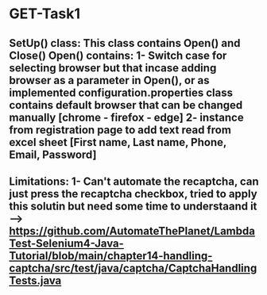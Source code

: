 # GET-Task1
SetUp() class: This class contains Open() and Close() Open() contains:
1- Switch case for selecting browser but that incase adding browser as a parameter in Open(), or as implemented configuration.properties class contains default browser that can be changed manually [chrome - firefox - edge]
2- instance from registration page to add text read from excel sheet [First name, Last name, Phone, Email, Password]
---------------------------------------------------------------------------------------------------------------------------------------------------
Limitations: 
1- Can't automate the recaptcha, can just press the recaptcha checkbox, tried to apply this solutin but need some time to understaand it --> https://github.com/AutomateThePlanet/LambdaTest-Selenium4-Java-Tutorial/blob/main/chapter14-handling-captcha/src/test/java/captcha/CaptchaHandlingTests.java
----------------------------------------------------------------------------------------------------------------------------------------------------
